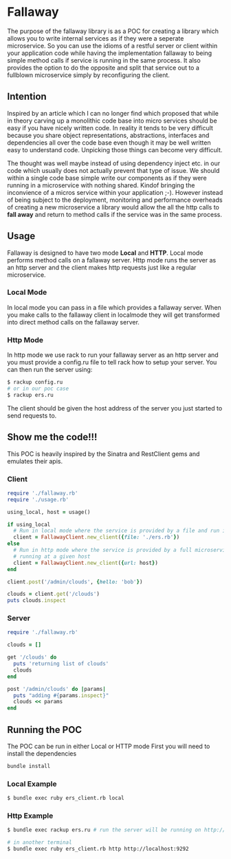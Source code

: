 # Fallaway

The purpose of the fallaway library is as a POC for creating a library which allows you to write internal services as if they were a seperate microservice. So you can use the idioms of a restful server or client within your application code while having the implementation fallaway to being simple method calls if service is running in the same process. It also provides the option to do the opposite and split that service out to a fullblown microservice simply by reconfiguring the client.

## Intention

Inspired by an article which I can no longer find which proposed that while in theory carving up a monolithic code base into micro services should be easy if you have nicely written code. In reality it tends to be very difficult because you share object representations, abstractions, interfaces and dependencies all over the code base even though it may be well written easy to understand code. Unpicking those things can become very difficult.

The thought was well maybe instead of using dependency inject etc. in our code which usually does not actually prevent that type of issue. We should within a single code base simple write our components as if they were running in a microservice with nothing shared. Kindof bringing the inconvience of a micros service within your application ;-). However instead of being subject to the deployment, monitoring and performance overheads of creating a new microservice a library would allow the all the http calls to **fall away** and return to method calls if the service was in the same process.

## Usage

Fallaway is designed to have two mode **Local** and **HTTP**. Local mode performs method calls on a fallaway server. Http mode runs the server as an http server and the client makes http requests just like a regular microservice.

### Local Mode
In local mode you can pass in a file which provides a fallaway server. When you make calls to the fallaway client in localmode they will get transformed into direct method calls on the fallaway server.

### Http Mode
In http mode we use rack to run your fallaway server as an http server and you must provide a config.ru file to tell rack how to setup your server. You can then run the server using:
```bash
$ rackup config.ru
# or in our poc case
$ rackup ers.ru
```

The client should be given the host address of the server you just started to send requests to.


## Show me the code!!!

This POC is heavily inspired by the Sinatra and RestClient gems and emulates their apis.

### Client

```ruby
require './fallaway.rb'
require './usage.rb'

using_local, host = usage()

if using_local
  # Run in local mode where the service is provided by a file and run in the same process
  client = FallawayClient.new_client({file: './ers.rb'})
else
  # Run in http mode where the service is provided by a full microservice 
  # running at a given host
  client = FallawayClient.new_client({url: host})
end

client.post('/admin/clouds', {hello: 'bob'})

clouds = client.get('/clouds')
puts clouds.inspect
```

### Server

```ruby
require './fallaway.rb'

clouds = [] 

get '/clouds' do
  puts 'returning list of clouds'
  clouds
end

post '/admin/clouds' do |params|
  puts "adding #{params.inspect}"
  clouds << params
end
```

## Running the POC

The POC can be run in either Local or HTTP mode
First you will need to install the dependencies
```bash
bundle install
```

### Local Example
```bash
$ bundle exec ruby ers_client.rb local
```

### Http Example
```bash
$ bundle exec rackup ers.ru # run the server will be running on http://localhost:9292/clouds

# in another terminal
$ bundle exec ruby ers_client.rb http http://localhost:9292
```
